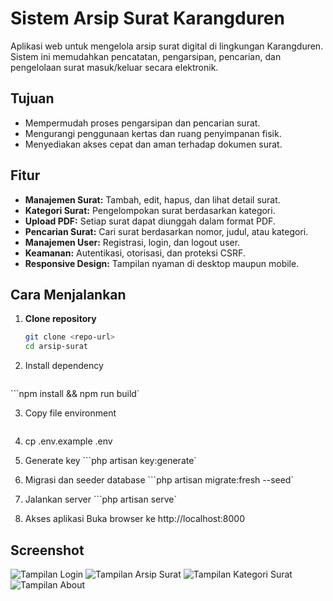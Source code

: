 # Sistem Arsip Surat Karangduren

Aplikasi web untuk mengelola arsip surat digital di lingkungan Karangduren. Sistem ini memudahkan pencatatan, pengarsipan, pencarian, dan pengelolaan surat masuk/keluar secara elektronik.

## Tujuan

- Mempermudah proses pengarsipan dan pencarian surat.
- Mengurangi penggunaan kertas dan ruang penyimpanan fisik.
- Menyediakan akses cepat dan aman terhadap dokumen surat.

## Fitur

- **Manajemen Surat:** Tambah, edit, hapus, dan lihat detail surat.
- **Kategori Surat:** Pengelompokan surat berdasarkan kategori.
- **Upload PDF:** Setiap surat dapat diunggah dalam format PDF.
- **Pencarian Surat:** Cari surat berdasarkan nomor, judul, atau kategori.
- **Manajemen User:** Registrasi, login, dan logout user.
- **Keamanan:** Autentikasi, otorisasi, dan proteksi CSRF.
- **Responsive Design:** Tampilan nyaman di desktop maupun mobile.

## Cara Menjalankan

1. **Clone repository**
   ```bash
   git clone <repo-url>
   cd arsip-surat

2. Install dependency
    ```composer install 
```npm install && npm run build`

3. Copy file environment
    ```cp .env.example .env

4. cp .env.example .env

5. Generate key
```php artisan key:generate`

6. Migrasi dan seeder database
    ```php artisan migrate:fresh --seed`

7. Jalankan server
    ```php artisan serve`

8. Akses aplikasi Buka browser ke http://localhost:8000

## Screenshot

![Tampilan Login](image.png)
![Tampilan Arsip Surat](image-1.png)
![Tampilan Kategori Surat](image-2.png)
![Tampilan About](image-3.png)